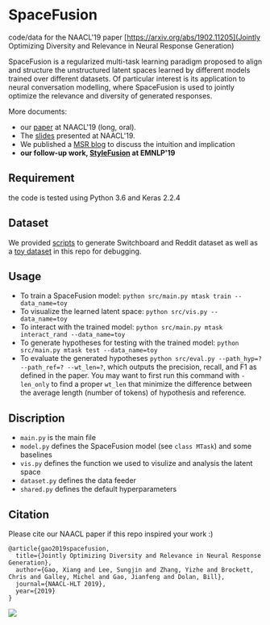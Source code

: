 # SpaceFusion
code/data for the NAACL'19 paper [https://arxiv.org/abs/1902.11205](Jointly Optimizing Diversity and Relevance in Neural Response Generation)

SpaceFusion is a regularized multi-task learning paradigm proposed to align and structure the unstructured latent spaces learned by different models trained over different datasets. Of particular interest is its application to neural conversation modelling, where SpaceFusion is used to jointly optimize the relevance and diversity of generated responses.

More documents:
* our [paper](https://arxiv.org/abs/1902.11205) at NAACL'19 (long, oral). 
* The [slides](https://github.com/golsun/SpaceFusion/blob/master/slides.pdf) presented at NAACL'19.
* We published a [MSR blog](https://www.microsoft.com/en-us/research/blog/spacefusion-structuring-the-unstructured-latent-space-for-conversational-ai/) to discuss the intuition and implication
* **our follow-up work, [StyleFusion](https://github.com/golsun/StyleFusion) at EMNLP'19**

## Requirement
the code is tested using Python 3.6 and Keras 2.2.4

## Dataset
We provided [scripts](https://github.com/golsun/SpaceFusion/tree/master/data) to generate Switchboard and Reddit dataset as well as a [toy dataset](https://github.com/golsun/SpaceFusion/blob/master/data/toy) in this repo for debugging.

## Usage
* To train a SpaceFusion model: `python src/main.py mtask train --data_name=toy`
* To visualize the learned latent space: `python src/vis.py --data_name=toy`
* To interact with the trained model: `python src/main.py mtask interact_rand --data_name=toy`
* To generate hypotheses for testing with the trained model: `python src/main.py mtask test --data_name=toy`
* To evaluate the generated hypotheses `python src/eval.py --path_hyp=? --path_ref=? --wt_len=?`, which outputs the precision, recall, and F1 as defined in the paper. You may want to first run this command with `-len_only` to find a proper `wt_len` that minimize the difference between the average length (number of tokens) of hypothesis and reference.

## Discription
* `main.py` is the main file
* `model.py` defines the SpaceFusion model (see `class MTask`) and some baselines
* `vis.py` defines the function we used to visulize and analysis the latent space
* `dataset.py` defines the data feeder
* `shared.py` defines the default hyperparameters

## Citation
Please cite our NAACL paper if this repo inspired your work :)
```
@article{gao2019spacefusion,
  title={Jointly Optimizing Diversity and Relevance in Neural Response Generation},
  author={Gao, Xiang and Lee, Sungjin and Zhang, Yizhe and Brockett, Chris and Galley, Michel and Gao, Jianfeng and Dolan, Bill},
  journal={NAACL-HLT 2019},
  year={2019}
}
```

![](https://github.com/golsun/SpaceFusion/blob/master/fig/intro_fig.PNG)


